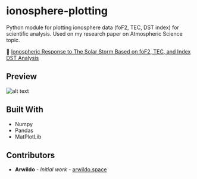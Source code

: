 # ionosphere-plotting
Python module for plotting ionosphere data (foF2, TEC, DST index) for scientific analysis.
Used on my research paper on Atmospheric Science topic.

:memo: [Ionospheric Response to The Solar Storm Based on foF2, TEC, and Index DST Analysis](https://ejournal.unsrat.ac.id/index.php/jmuo/article/view/24516/)

## Preview
![alt text](https://raw.githubusercontent.com/arwildo/ionosphere-plotting/master/preview/ionosphere-plotting-preview.png "Graphs Preview")

## Built With

* Numpy
* Pandas
* MatPlotLib

## Contributors

* **Arwildo** - *Initial work* - [arwildo.space](http://www.arwildo.space/)
